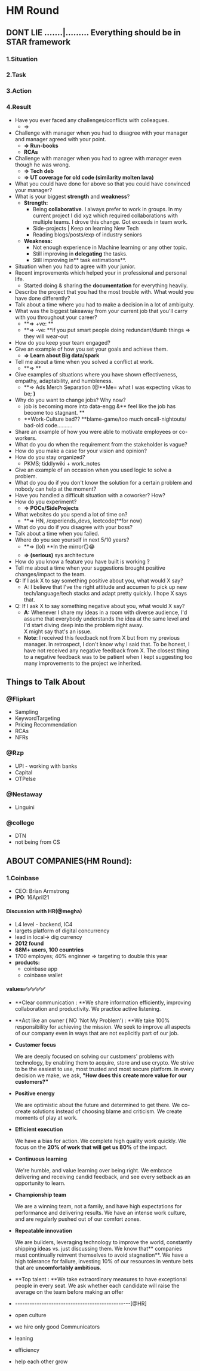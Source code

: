 # HM Round

## DONT LIE  .......|......... Everything should be in STAR framework

### 1.Situation

### 2.Task 

### 3.Action

### 4.Result



* Have you ever faced any challenges/conflicts with colleagues.
  * \=> 
* Challenge with manager when you had to disagree with your manager and manager agreed with your point.
  * **=> Run-books**
  * **RCAs**
* Challenge with manager when you had to agree with manager even though he was wrong.
  * **=> Tech deb**
  * **=> UT coverage for old code (similarity molten lava)**
* What you could have done for above so that you could have convinced your manager?
* What is your biggest **strength** and **weakness**?
  * **Strength:**
    * Being **collaborative**. I always prefer to work in groups. In my current project I did xyz which required collaborations with multiple teams. I drove this change. Got exceeds in team work.
    * Side-projects | Keep on learning New Tech
    * Reading blogs/posts/exp of industry seniors
  * **Weakness:**
    * Not enough experience in Machine learning or any other topic. 
    * Still improving in **delegating** the tasks. 
    * Still improving in** task estimations**.
* Situation when you had to agree with your junior.
* Recent improvements which helped your in professional and personal life.
  * Started doing & sharing the **documentation** for everything heavily.
* Describe the project that you had the most trouble with. What would you have done differently?​
* Talk about a time where you had to make a decision in a lot of ambiguity.
* What was the biggest takeaway from your current job that you'll carry with you throughout your career?​
  * **=> +ve: **
  * **=> -ve: **if you put smart people doing redundant/dumb things => they will wear-out
* How do you keep your team engaged?
* Give an example of how you set your goals and achieve them​.
  * **=> Learn about Big data/spark**
* Tell me about a time when you solved a conflict at work.
  * **=> **
* Give examples of situations where you have shown effectiveness, empathy, adaptability, and humbleness.
  * **=> Ads Merch Separation (@**Me= what I was expecting vikas to be; **)**
* Why do you want to change jobs? Why now?
  * job is becoming more into data-engg &** feel like the job has become too stagnant. ** 
  * **Work-Culture bad?? **blame-game/too much oncall-nightouts/ bad-old code..........
* Share an example of how you were able to motivate employees or co-workers.
* What do you do when the requirement from the stakeholder is vague?
* How do you make a case for your vision and opinion?
* How do you stay organized?
  * PKMS; tiddlywiki + work_notes
* Give an example of an occasion when you used logic to solve a problem.
* What do you do if you don't know the solution for a certain problem and nobody can help at the moment?
* Have you handled a difficult situation with a coworker? How?
* How do you experiment?
  * **=> POCs/SideProjects**
* What websites do you spend a lot of time on?
  * **=> HN, /experiends_devs, leetcode(**for now)
* What do you do if you disagree with your boss?
* Talk about a time when you failed.
* Where do you see yourself in next 5/10 years?
  * **=> (lol) **In the mirror🪞😂
  * **=> (serious)** sys architecture
* How do you know a feature you have built is working ?
* Tell me about a time when your suggestions brought positive changes/impact to the team.
* **Q:** If I ask X to say something positive about you, what would X say?
  * A: I believe that I've the right attitude and accumen to pick up new tech/language/tech stacks and adapt pretty quickly. I hope X says that.
* Q: If I ask X to say something negative about you, what would X say?
  * **A:** Whenever I share my ideas in a room with diverse audience, I'd assume that everybody understands the idea at the same level and I'd start diving deep into the problem right away.\
    X might say that's an issue.
  * **Note**: I received this feedback not from X but from my previous manager. In retrospect, I don't know why I said that. To be honest, I have not received any negative feedback from X. The closest thing to a negative feedback was to be patient when I kept suggesting too many improvements to the project we inherited.

## Things to Talk About

### @Flipkart

* Sampling
* KeywordTargeting
* Pricing Recommendation
* RCAs
* NFRs

### @Rzp

* UPI - working with banks
* Capital
* OTPelse

### @Nestaway

* Linguini

### @college

* DTN
* not being from CS



## ABOUT COMPANIES(HM Round):

### 1.Coinbase

* CEO: Brian Armstrong
* **IPO**: 16April21

#### Discussion with HR(@megha)

* L4 level - backend, IC4
* largets platform of digital concurrency
* lead in local-> dig currency
* **2012 found**
* **68M+ users, 100 countries**
* 1700 employes; 40% enginner => targeting to double this year
* **products:**
  * coinbase app
  * coinbase wallet

#### **values✅✅✅✅✅**

* **Clear communication : **We share information efficiently, improving collaboration and productivity. We practice active listening.
* **Act like an owner ( NO 'Not My Problem') : **We take 100% responsibility for achieving the mission. We seek to improve all aspects of our company even in ways that are not explicitly part of our job.
*   **Customer focus**

    We are deeply focused on solving our customers' problems with technology, by enabling them to acquire, store and use crypto. We strive to be the easiest to use, most trusted and most secure platform. In every decision we make, we ask, **"How does this create more value for our customers?"**
*   **Positive energy**

    We are optimistic about the future and determined to get there. We co-create solutions instead of choosing blame and criticism. We create moments of play at work.
*   **Efficient execution**

    We have a bias for action. We complete high quality work quickly. We focus on the **20% of work that will get us 80%** of the impact.
*   **Continuous learning**

    We're humble, and value learning over being right. We embrace delivering and receiving candid feedback, and see every setback as an opportunity to learn.
*   **Championship team**

    We are a winning team, not a family, and have high expectations for performance and delivering results. We have an intense work culture, and are regularly pushed out of our comfort zones.
*   **Repeatable innovation**

    We are builders, leveraging technology to improve the world, constantly shipping ideas vs. just discussing them. We know that** companies must continually reinvent themselves to avoid stagnation**. We have a high tolerance for failure, investing 10% of our resources in venture bets that are **uncomfortably ambitious**.
* **Top talent : **We take extraordinary measures to have exceptional people in every seat. We ask whether each candidate will raise the average on the team before making an offer
* \------------------------------------------------\[@HR]
* open culture
* we hire only good Communicators
* leaning
* efficiency
* help each other grow


